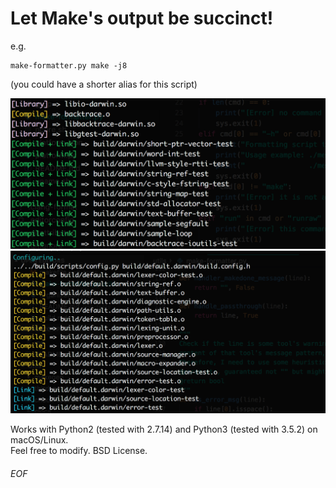# Let Make's output be succinct!

e.g. 
```
make-formatter.py make -j8
```
(you could have a shorter alias for this script)

![pic](example.png)
![pic](example2.png)

Works with Python2 (tested with 2.7.14) and Python3 (tested with 3.5.2) on macOS/Linux.<br />
Feel free to modify. BSD License.

###### EOF

